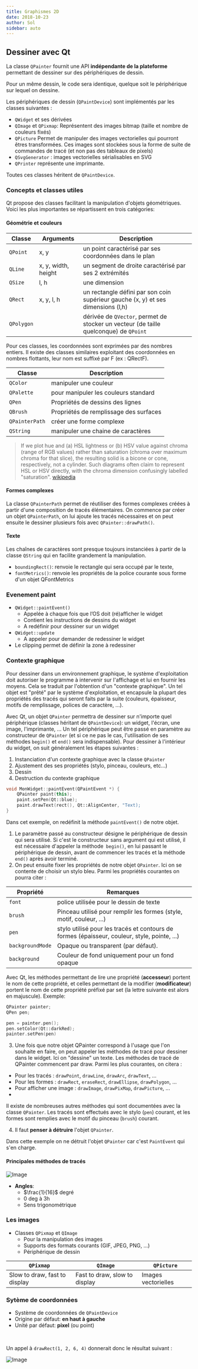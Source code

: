 ```yaml
---
title: Graphismes 2D
date: 2018-10-23
author: Sol
sidebar: auto
---
```


## Dessiner avec Qt
La classe `QPainter` fournit une API **indépendante de la plateforme** permettant de dessiner sur des <Def def="surface 2D sur laquelle on peut dessiner">périphériques de dessin</Def>. 

<Container type="info">

Pour un même dessin, le code sera identique, quelque soit le périphérique sur lequel on dessine.

</Container>

Les périphériques de dessin (`QPaintDevice`) sont implémentés par les classes suivantes :


* `QWidget` et ses dérivées 
* `QImage` et `QPixmap`: Représentent des images bitmap (taille et nombre de couleurs fixés)
* `QPicture` Permet de manipuler des images vectorielles qui pourront êtres transformées. Ces images sont stockées sous la forme de suite de commandes de tracé (et non pas des tableaux de pixels)
* `QSvgGenerator` : images vectorielles sérialisables en SVG
* `QPrinter` représente une imprimante.


<Container type="info">

Toutes ces classes héritent de `QPaintDevice`.

</Container>


### Concepts et classes utiles
Qt propose des classes facilitant la manipulation d'objets géométriques.
Voici les plus importantes se répartissent en trois catégories:

#### Géométrie et couleurs

| Classe     | Arguments           | Description                                                                           |
|------------|---------------------|---------------------------------------------------------------------------------------|
| `QPoint`   | x, y                | un point caractérisé par ses coordonnées dans le plan                                 |
| `QLine`    | x, y, width, height | un segment de droite caractérisé par ses 2 extrémités                                 |
| `QSize`    | l, h                | une dimension                                                                         |
| `QRect`    | x, y, l, h          | un rectangle défini par son coin supérieur gauche (x, y) et ses dimensions (l,h)      |
| `QPolygon` |                     | dérivée de `QVector`, permet de stocker un vecteur (de taille quelconque) de `QPoint` |

<Container type="info">

Pour ces classes, les coordonnées sont exprimées par des nombres entiers. Il existe des classes similaires
exploitant des coordonnées en nombres flottants, leur nom est suffixé par F (ex : QRectF).

</Container>


| Classe         | Description                            |
|----------------|----------------------------------------|
| `QColor`       | manipuler une couleur                  |
| `QPalette`     | pour manipuler les couleurs standard   |
| `QPen`         | Propriétés de dessins des lignes       |
| `QBrush`       | Propriétés de remplissage des surfaces |
| `QPainterPath` | créer une forme complexe               |
| `QString`      | manipuler une chaine de caractères     |


<Spoiler>

<Col proportions="6/6" vAlign="0">
<template slot="left">

![](https://upload.wikimedia.org/wikipedia/commons/thumb/b/b3/HSL_color_solid_dblcone_chroma_gray.png/1200px-HSL_color_solid_dblcone_chroma_gray.png)

</template>
<template slot="right">

![](https://upload.wikimedia.org/wikipedia/commons/thumb/0/00/HSV_color_solid_cone_chroma_gray.png/1200px-HSV_color_solid_cone_chroma_gray.png)

</template>
</Col>

> If we plot hue and (a) HSL lightness or (b) HSV value against chroma (range of RGB values) rather than saturation (chroma over maximum chroma for that slice), the resulting solid is a bicone or cone, respectively, not a cylinder. Such diagrams often claim to represent HSL or HSV directly, with the chroma dimension confusingly labelled "saturation". [wikipedia](https://en.wikipedia.org/wiki/HSL_and_HSV)

</Spoiler>



#### Formes complexes


La classe `QPainterPath` permet de réutiliser des formes complexes créées à partir d'une composition de
tracés élémentaires.
On commence par créer un objet `QPainterPath`, on lui ajoute les tracés nécessaires et on peut ensuite le
dessiner plusieurs fois avec `QPainter::drawPath()`.

#### Texte


Les chaînes de caractères sont presque toujours instanciées à partir de la classe `QString` qui en facilite
grandement la manipulation.

* `boundingRect()`: renvoie le rectangle qui sera occupé par le texte,
* `fontMetrics()`: renvoie les propriétés de la police courante sous forme d'un objet QFontMetrics



### Evenement paint
* `QWidget::paintEvent()`
    * Appelée à chaque fois que l’OS doit (ré)afficher le widget
    * Contient les instructions de dessins du widget
    * A redéfinir pour dessiner sur un widget
* `QWidget::update`
    * A appeler pour demander de redessiner le widget
* Le clipping permet de définir la zone à redessiner

### Contexte graphique 

Pour dessiner dans un environnement graphique, le système d'exploitation doit autoriser le programme à intervenir sur l'affichage et lui en fournir les moyens. Cela se traduit par l'obtention d'un "contexte graphique". Un tel objet est "prêté" par le système d'exploitation, et encapsule la plupart des propriétés des tracés qui seront faits par la suite (couleurs, épaisseur, motifs de remplissage, polices de caractère, ...).

Avec Qt, un objet `QPainter` permettra de dessiner sur n'importe quel périphérique (classes héritant de `QPaintDevice`): un widget, l'écran, une image, l'imprimante, ... Un tel périphérique peut être passé en paramètre au constructeur de `QPainter` (et si ce ne pas le cas, l'utilisation de ses méthodes `begin()` et `end()` sera indispensable). Pour dessiner à l'intérieur du widget, on suit généralement les étapes suivantes :


1. Instanciation d'un contexte graphique avec la classe `QPainter`
2. Ajustement des ses propriétés (stylo, pinceau, couleurs, etc...)
3. Dessin
4. Destruction du contexte graphique


```cpp
void MonWidget::paintEvent(QPaintEvent *) {
    QPainter paint(this);
    paint.setPen(Qt::blue);
    paint.drawText(rect(), Qt::AlignCenter, "Text);
}
```

Dans cet exemple, on redéfinit la méthode `paintEvent()` de notre objet.

1. Le paramètre passé au constructeur désigne le périphérique de dessin qui sera utilisé. Si c'est le constructeur sans argument qui est utilisé, il est nécessaire d'appeler la méthode` begin()`, en lui passant le périphérique de dessin, avant de commencer les tracés et la méthode `end()` après avoir terminé.
2. On peut ensuite fixer les propriétés de notre objet `QPainter`. Ici on se contente de choisir un stylo bleu. Parmi les propriétés courantes on pourra citer :

| Propriété        | Remarques                                                                                    |
|------------------|----------------------------------------------------------------------------------------------|
| `font`           | police utilisée pour le dessin de texte                                                      |
| `brush`          | Pinceau utilisé pour remplir les formes (style, motif, couleur, ...)                         |
| `pen`            | stylo utilisé pour les tracés et contours de formes (épaisseur, couleur, style, pointe, ...) |
| `backgroundMode` | Opaque ou transparent (par défaut).                                                          |
| `background`     | Couleur de fond uniquement pour un fond opaque                                               |

Avec Qt, les méthodes permettant de lire une propriété (**accesseur**) portent le nom de cette propriété, et
celles permettant de la modifier (**modificateur**) portent le nom de cette propriété préfixé par set (la lettre
suivante est alors en majuscule). Exemple:

```cpp
QPainter painter;
QPen pen;

pen = painter.pen();
pen.setColor(Qt::darkRed);
painter.setPen(pen)
```

3. Une fois que notre objet QPainter correspond à l'usage que l'on souhaite en faire, on peut appeler
les méthodes de tracé pour dessiner dans le widget. Ici on "dessine" un texte.
Les méthodes de tracé de QPainter commencent par draw. Parmi les plus courantes, on citera :

* Pour les tracés : `drawPoint`, `drawLine`, `drawArc`, `drawText`, ...
* Pour les formes : `drawRect`, `eraseRect`, `drawEllipse`, `drawPolygon`, ...
* Pour afficher une image : `drawImage`, `drawPixMap`, `drawPicture`, ...
* 
Il existe de nombreuses autres méthodes qui sont documentées avec la classe `QPainter`. Les tracés sont effectués avec le stylo (`pen`) courant, et les formes sont remplies avec le motif du pinceau (`brush`) courant.

4. Il faut **penser à détruire** l'objet `QPainter`. 

<Container type="danger">

Dans cette exemple on ne détruit l'objet `QPainter` car c'est `PaintEvent` qui s'en charge.

</Container>

#### Principales méthodes de tracés

![Image](https://i.imgur.com/81FPhP7.png)

<Container type="warning">

* **Angles**:
    * $\frac{1}{16}$ degré
    * $0$ deg à 3h
    * Sens trigonométrique

</Container>

### Les images
* Classes `QPixmap` et `QImage`
    * Pour la manipulation des images
    * Supports des formats courants (GIF, JPEG, PNG, ...)
    * Périphérique de dessin

| `QPixmap`                     | `QImage`                      | `QPicture`          |
|-------------------------------|-------------------------------|---------------------|
| Slow to draw, fast to display | Fast to draw, slow to display | Images vectorielles |

### Sytème de coordonnées

* Système de coordonnées de `QPaintDevice`
* Origine par défaut: **en haut à gauche**
* Unité par défaut: **pixel** (ou point)

<br>

Un appel à `drawRect(1, 2, 6, 4)` donnerait donc le résultat suivant :

![Image](https://i.imgur.com/uR4gPT7.png)
